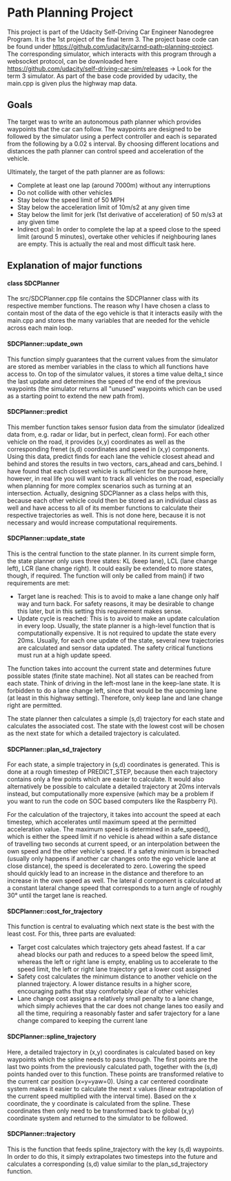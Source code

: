 # Path Planning Project
This project is part of the Udacity Self-Driving Car Engineer Nanodegree Program. It is the 1st project of the final term 3. The project base code can be found under https://github.com/udacity/carnd-path-planning-project. The corresponding simulator, which interacts with this program through a websocket protocol, can be downloaded here https://github.com/udacity/self-driving-car-sim/releases -> Look for the term 3 simulator. As part of the base code provided by udacity, the main.cpp is given plus the highway map data.

## Goals

The target was to write an autonomous path planner which provides waypoints that the car can follow. The waypoints are designed to be followed by the simulator using a perfect controller and each is separated from the following by a 0.02 s interval. By choosing different locations and distances the path planner can control speed and acceleration of the vehicle.

Ultimately, the target of the path planner are as follows:
- Complete at least one lap (around 7000m) without any interruptions
- Do not collide with other vehicles
- Stay below the speed limit of 50 MPH
- Stay below the acceleration limit of 10m/s2 at any given time
- Stay below the limit for jerk (1st derivative of acceleration) of 50 m/s3 at any given time
- Indirect goal: In order to complete the lap at a speed close to the speed limit (around 5 minutes), overtake other vehicles if neighbouring lanes are empty. This is actually the real and most difficult task here.

## Explanation of major functions

#### class SDCPlanner

The src/SDCPlanner.cpp file contains the SDCPlanner class with its respective member functions. The reason why I have chosen a class to contain most of the data of the ego vehicle is that it interacts easily with the main.cpp and stores the many variables that are needed for the vehicle across each main loop.

#### SDCPlanner::update_own

This function simply guarantees that the current values from the simulator are stored as member variables in the class to which all functions have access to. On top of the simulator values, it stores a time value delta_t since the last update and determines the speed of the end of the previous waypoints (the simulator returns all "unused" waypoints which can be used as a starting point to extend the new path from).

#### SDCPlanner::predict

This member function takes sensor fusion data from the simulator (idealized data from, e.g. radar or lidar, but in perfect, clean form). For each other vehicle on the road, it provides (x,y) coordinates as well as the corresponding frenet (s,d) coordinates and speed in (x,y) components. Using this data, predict finds for each lane the vehicle closest ahead and behind and stores the results in two vectors, cars_ahead and cars_behind. I have found that each closest vehicle is sufficient for the purpose here, however, in real life you will want to track all vehicles on the road, especially when planning for more complex scenarios such as turning at an intersection. Actually, designing SDCPlanner as a class helps with this, because each other vehicle could then be stored as an individual class as well and have access to all of its member functions to calculate their respective trajectories as well. This is not done here, because it is not necessary and would increase computational requirements.

#### SDCPlanner::update_state

This is the central function to the state planner. In its current simple form, the state planner only uses three states: KL (keep lane), LCL (lane change left), LCR (lane change right). It could easily be extended to more states, though, if required. The function will only be called from main() if two requirements are met:
- Target lane is reached: This is to avoid to make a lane change only half way and turn back. For safety reasons, it may be desirable to change this later, but in this setting this requirement makes sense.
- Update cycle is reached: This is to avoid to make an update calculation in every loop. Usually, the state planner is a high-level function that is computationally expensive. It is not required to update the state every 20ms. Usually, for each one update of the state, several new trajectories are calculated and sensor data updated. The safety critical functions must run at a high update speed.

The function takes into account the current state and determines future possible states (finite state machine). Not all states can be reached from each state. Think of driving in the left-most lane in the keep-lane state. It is forbidden to do a lane change left, since that would be the upcoming lane (at least in this highway setting). Therefore, only keep lane and lane change right are permitted.

The state planner then calculates a simple (s,d) trajectory for each state and calculates the associated cost. The state with the lowest cost will be chosen as the next state for which a detailed trajectory is calculated.

#### SDCPlanner::plan_sd_trajectory

For each state, a simple trajectory in (s,d) coordinates is generated. This is done at a rough timestep of PREDICT_STEP, because then each trajectory contains only a few points which are easier to calculate. It would also alternatively be possible to calculate a detailed trajectory at 20ms intervals instead, but computationally more expensive (which may be a problem if you want to run the code on SOC based computers like the Raspberry Pi).

For the calculation of the trajectory, it takes into account the speed at each timestep, which accelerates until maximum speed at the permitted acceleration value. The maximum speed is determined in safe_speed(), which is either the speed limit if no vehicle is ahead within a safe distance of travelling two seconds at current speed, or an interpolation between the own speed and the other vehicle's speed. If a safety minimum is breached (usually only happens if another car changes onto the ego vehicle lane at close distance), the speed is decelerated to zero. Lowering the speed should quickly lead to an increase in the distance and therefore to an increase in the own speed as well. The lateral d component is calculated at a constant lateral change speed that corresponds to a turn angle of roughly 30° until the target lane is reached.

#### SDCPlanner::cost_for_trajectory

This function is central to evaluating which next state is the best with the least cost. For this, three parts are evaluated:
- Target cost calculates which trajectory gets ahead fastest. If a car ahead blocks our path and reduces to a speed below the speed limit, whereas the left or right lane is empty, enabling us to accelerate to the speed limit, the left or right lane trajectory get a lower cost assigned
- Safety cost calculates the minimum distance to another vehicle on the planned trajectory. A lower distance results in a higher score, encouraging paths that stay comfortably clear of other vehicles
- Lane change cost assigns a relatively small penalty to a lane change, which simply achieves that the car does not change lanes too easily and all the time, requiring a reasonably faster and safer trajectory for a lane change compared to keeping the current lane

#### SDCPlanner::spline_trajectory

Here, a detailed trajectory in (x,y) coordinates is calculated based on key waypoints which the spline needs to pass through. The first points are the last two points from the previously calculated path, together with the (s,d) points handed over to this function. These points are transformed relative to the current car position (x=y=yaw=0). Using a car centered coordinate system makes it easier to calculate the next x values (linear extrapolation of the current speed multiplied with the interval time). Based on the x coordinate, the y coordinate is calculated from the spline. These coordinates then only need to be transformed back to global (x,y) coordinate system and returned to the simulator to be followed.

#### SDCPlanner::trajectory

This is the function that feeds spline_trajectory with the key (s,d) waypoints. In order to do this, it simply extrapolates two timesteps into the future and calculates a corresponding (s,d) value similar to the plan_sd_trajectory function.
